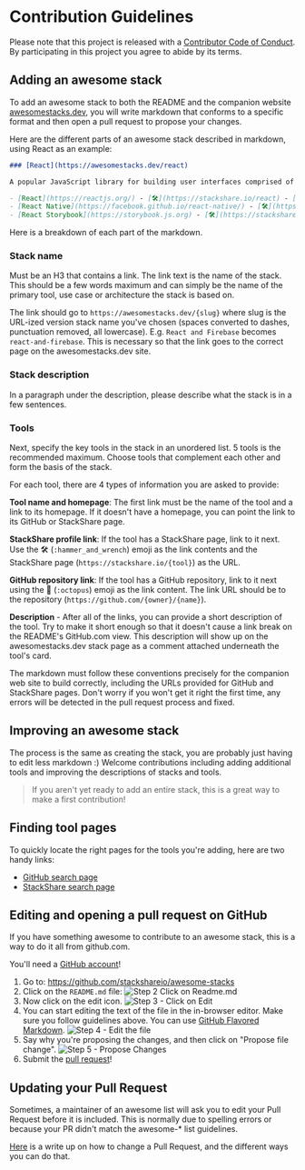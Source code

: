 # Contribution Guidelines

Please note that this project is released with a [Contributor Code of Conduct](code-of-conduct.md). By participating in this project you agree to abide by its terms.

## Adding an awesome stack

To add an awesome stack to both the README and the companion website [awesomestacks.dev](https://awesomestacks.dev/), you will write markdown that conforms to a specific format and then open a pull request to propose your changes.

Here are the different parts of an awesome stack described in markdown, using React as an example:

```markdown
### [React](https://awesomestacks.dev/react)

A popular JavaScript library for building user interfaces comprised of interactive components.

- [React](https://reactjs.org/) - [🛠](https://stackshare.io/react) - [🐙](https://github.com/facebook/react) - React makes it painless to create interactive UIs.
- [React Native](https://facebook.github.io/react-native/) - [🛠️](https://stackshare.io/react-native) - [🐙](https://github.com/facebook/react-native) - A framework for building native apps with React.
- [React Storybook](https://storybook.js.org) - [🛠️](https://stackshare.io/react-storybook) - [🐙](https://github.com/storybooks/storybook) - An open source tool for developing UI components in isolation.
```

Here is a breakdown of each part of the markdown.

### Stack name

Must be an H3 that contains a link. The link text is the name of the stack. This should be a few words maximum and can simply be the name of the primary tool, use case or architecture the stack is based on.

The link should go to `https://awesomestacks.dev/{slug}` where slug is the URL-ized version stack name you've chosen (spaces converted to dashes, punctuation removed, all lowercase). E.g. `React and Firebase` becomes `react-and-firebase`. This is necessary so that the link goes to the correct page on the awesomestacks.dev site.

### Stack description

In a paragraph under the description, please describe what the stack is in a few sentences.

### Tools

Next, specify the key tools in the stack in an unordered list. 5 tools is the recommended maximum. Choose tools that complement each other and form the basis of the stack.

For each tool, there are 4 types of information you are asked to provide:

**Tool name and homepage**: The first link must be the name of the tool and a link to its homepage. If it doesn't have a homepage, you can point the link to its GitHub or StackShare page.

**StackShare profile link**: If the tool has a StackShare page, link to it next. Use the 🛠️ (`:hammer_and_wrench`) emoji as the link contents and the StackShare page (`https://stackshare.io/{tool}`) as the URL.

**GitHub repository link**: If the tool has a GitHub repository, link to it next using the 🐙 (`:octopus`) emoji as the link content. The link URL should be to the repository (`https://github.com/{owner}/{name}`).

**Description** - After all of the links, you can provide a short description of the tool. Try to make it short enough so that it doesn't cause a link break on the README's GitHub.com view. This description will show up on the awesomestacks.dev stack page as a comment attached underneath the tool's card.

The markdown must follow these conventions precisely for the companion web site to build correctly, including the URLs provided for GitHub and StackShare pages. Don't worry if you won't get it right the first time, any errors will be detected in the pull request process and fixed.

## Improving an awesome stack

The process is the same as creating the stack, you are probably just having to edit less markdown :) Welcome contributions including adding additional tools and improving the descriptions of stacks and tools.

> If you aren't yet ready to add an entire stack, this is a great way to make a first contribution!

## Finding tool pages

To quickly locate the right pages for the tools you're adding, here are two handy links:

- [GitHub search page](https://github.com/search)
- [StackShare search page](https://stackshare.io/search)

## Editing and opening a pull request on GitHub

If you have something awesome to contribute to an awesome stack, this is a way to do it all from github.com.

You'll need a [GitHub account](https://github.com/join)!

1. Go to: https://github.com/stackshareio/awesome-stacks
2. Click on the `README.md` file: ![Step 2 Click on Readme.md](https://cloud.githubusercontent.com/assets/170270/9402920/53a7e3ea-480c-11e5-9d81-aecf64be55eb.png)
3. Now click on the edit icon. ![Step 3 - Click on Edit](https://cloud.githubusercontent.com/assets/170270/9402927/6506af22-480c-11e5-8c18-7ea823530099.png)
4. You can start editing the text of the file in the in-browser editor. Make sure you follow guidelines above. You can use [GitHub Flavored Markdown](https://help.github.com/articles/github-flavored-markdown/). ![Step 4 - Edit the file](https://cloud.githubusercontent.com/assets/170270/9402932/7301c3a0-480c-11e5-81f5-7e343b71674f.png)
5. Say why you're proposing the changes, and then click on "Propose file change". ![Step 5 - Propose Changes](https://cloud.githubusercontent.com/assets/170270/9402937/7dd0652a-480c-11e5-9138-bd14244593d5.png)
6. Submit the [pull request](https://help.github.com/articles/using-pull-requests/)!

## Updating your Pull Request

Sometimes, a maintainer of an awesome list will ask you to edit your Pull Request before it is included. This is normally due to spelling errors or because your PR didn't match the awesome-* list guidelines.

[Here](https://github.com/RichardLitt/knowledge/blob/master/github/amending-a-commit-guide.md) is a write up on how to change a Pull Request, and the different ways you can do that.